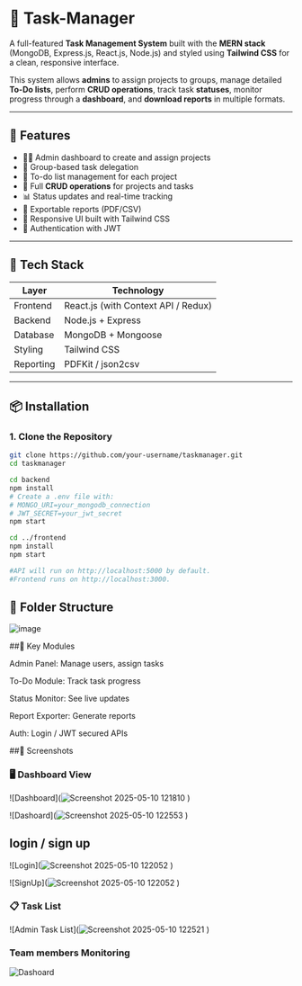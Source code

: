 # 🧾 Task-Manager

A full-featured **Task Management System** built with the **MERN stack** (MongoDB, Express.js, React.js, Node.js) and styled using **Tailwind CSS** for a clean, responsive interface.

This system allows **admins** to assign projects to groups, manage detailed **To-Do lists**, perform **CRUD operations**, track task **statuses**, monitor progress through a **dashboard**, and **download reports** in multiple formats.

---

## 🚀 Features

- 🧑‍💼 Admin dashboard to create and assign projects
- 👥 Group-based task delegation
- 📝 To-do list management for each project
- 🔄 Full **CRUD operations** for projects and tasks
- 📊 Status updates and real-time tracking
- 📁 Exportable reports (PDF/CSV)
- 🎨 Responsive UI built with Tailwind CSS
- 🔐 Authentication with JWT

---

## 🧰 Tech Stack

| Layer        | Technology        |
|--------------|-------------------|
| Frontend     | React.js (with Context API / Redux) |
| Backend      | Node.js + Express |
| Database     | MongoDB + Mongoose |
| Styling      | Tailwind CSS      |
| Reporting    | PDFKit / json2csv  |

---

## 📦 Installation

### 1. Clone the Repository

```bash
git clone https://github.com/your-username/taskmanager.git
cd taskmanager

cd backend
npm install
# Create a .env file with:
# MONGO_URI=your_mongodb_connection
# JWT_SECRET=your_jwt_secret
npm start

cd ../frontend
npm install
npm start

#API will run on http://localhost:5000 by default.
#Frontend runs on http://localhost:3000.
```
## 📂 Folder Structure

![image](https://github.com/user-attachments/assets/2ac7b437-00cc-4fc1-abc2-2383919b3f79)


##🧪 Key Modules

Admin Panel: Manage users, assign tasks

To-Do Module: Track task progress

Status Monitor: See live updates

Report Exporter: Generate reports

Auth: Login / JWT secured APIs

##📸 Screenshots

### 🖥️ Dashboard View
![Dashboard](![Screenshot 2025-05-10 121810](https://github.com/user-attachments/assets/802ee92d-07a5-4c92-aef4-724336755ea2)
)


![Dashoard](![Screenshot 2025-05-10 122553](https://github.com/user-attachments/assets/1b668b28-f060-412f-8d01-f9818adc8899)
)

## login / sign up
![Login](![Screenshot 2025-05-10 122052](https://github.com/user-attachments/assets/4862f66a-f91f-401f-ac4e-5181ea13f80d)
)

![SignUp](![Screenshot 2025-05-10 122052](https://github.com/user-attachments/assets/a43cd806-62fc-4d52-9fef-6a1cf3ca0375)
)


### 📋 Task List
![Admin Task List](![Screenshot 2025-05-10 122521](https://github.com/user-attachments/assets/eab8e4cc-ee41-4e66-bc66-eb3e43d431fe)
)

### Team members Monitoring

![Dashoard](![image](https://github.com/user-attachments/assets/2be06ed5-1e0c-42ca-9e11-57c3505638c6)
)

